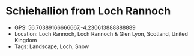 # Schiehallion from Loch Rannoch

- GPS: 56.70389166666667,-4.230613888888889
- Location: Loch Rannoch, Loch Rannoch & Glen Lyon, Scotland, United Kingdom
- Tags: Landscape, Loch, Snow
